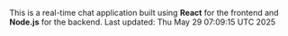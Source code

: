 This is a real-time chat application built using **React** for the frontend and **Node.js** for the backend.
Last updated: Thu May 29 07:09:15 UTC 2025
